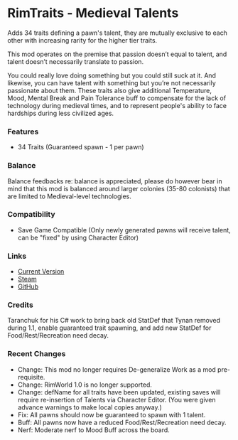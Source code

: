 # RimTraits - Medieval Talents

Adds 34 traits defining a pawn's talent, they are mutually exclusive to each other with increasing rarity for the higher tier traits.

This mod operates on the premise that passion doesn’t equal to talent, and talent doesn’t necessarily translate to passion.

You could really love doing something but you could still suck at it. And likewise, you can have talent with something but you’re not necessarily passionate about them. These traits also give additional Temperature, Mood, Mental Break and Pain Tolerance buff to compensate for the lack of technology during medieval times, and to represent people's ability to face hardships during less civilized ages.

### Features

- 34 Traits (Guaranteed spawn - 1 per pawn)

### Balance

Balance feedbacks re: balance is appreciated, please do however bear in mind that this mod is balanced around larger colonies (35-80 colonists) that are limited to Medieval-level technologies.

### Compatibility

- Save Game Compatible (Only newly generated pawns will receive talent, can be "fixed" by using Character Editor)

### Links

- [Current Version](https://github.com/Sierra0003/RimTraits---Medieval-Talents/releases/tag/v2.0b)
- [Steam](https://steamcommunity.com/sharedfiles/filedetails/?id=1916352291)
- [GitHub](https://github.com/Sierra0003/RimTraits---Medieval-Talents)

### Credits

Taranchuk for his C# work to bring back old StatDef that Tynan removed during 1.1, enable guaranteed trait spawning, and add new StatDef for Food/Rest/Recreation need decay.

### Recent Changes

- Change: This mod no longer requires De-generalize Work as a mod pre-requisite.
- Change: RimWorld 1.0 is no longer supported.
- Change: defName for all traits have been updated, existing saves will require re-insertion of Talents via Character Editor. (You were given advance warnings to make local copies anyway.)
- Fix: All pawns should now be guaranteed to spawn with 1 talent.
- Buff: All pawns now have a reduced Food/Rest/Recreation need decay.
- Nerf: Moderate nerf to Mood Buff across the board.
